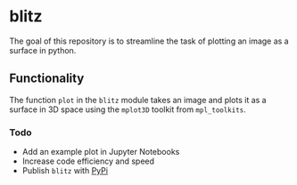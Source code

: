 # blitz

The goal of this repository is to streamline the task of plotting an image as a
surface in python.

## Functionality

The function `plot` in the `blitz` module takes an image and plots it as a surface in 3D space using the `mplot3D` toolkit from `mpl_toolkits`.

### Todo

- Add an example plot in Jupyter Notebooks
- Increase code efficiency and speed
- Publish `blitz` with [PyPi](https://packaging.python.org/tutorials/packaging-projects/)
